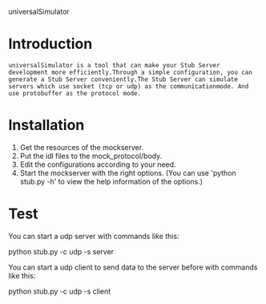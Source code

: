 universalSimulator

Introduction
============

    universalSimulator is a tool that can make your Stub Server development more efficiently.Through a simple configuration, you can generate a Stub Server conveniently.The Stub Server can simulate servers which use socket (tcp or udp) as the communicationmode. And use protobuffer as the protocol mode.


Installation
============

  1. Get the resources of the mockserver.
  2. Put the idl files to the mock_protocol/body.
  3. Edit the configurations according to your need.
  4. Start the mockserver with the right options. (You can use 'python stub.py -h' to view the help
     information of the options.)

Test
===========

You can start a udp server with commands like this:

python stub.py -c udp -s server

You can start a udp client to send data to the server before with commands like this:

python stub.py -c udp -s client
